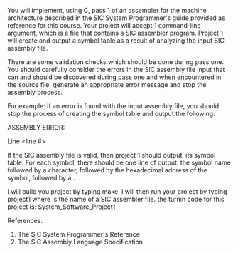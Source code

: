 You will implement, using C, pass 1 of an assembler for the machine architecture 
described in the SIC System Programmer's guide provided as reference for this course.
Your project will accept 1 command-line argument, which is a file that contains a 
SIC assembler program. Project 1 will create and output a symbol table as a result 
of analyzing the input SIC assembly file.

There are some validation checks which should be done during pass one. You should 
carefully consider the errors in the SIC assembly file input that can and should be 
discovered during pass one and when encountered in the source file,  generate an 
appropriate error message and stop the assembly process. 

For example: if an error is found with the input assembly file, you should stop 
the process of creating the symbol table and output the following:

ASSEMBLY ERROR:

<The contents of the source line of assembly which contains the error><CrLf>

Line <line #> <Description of Error Encountered><CrLf>

If the SIC assembly file is valid, then project 1 should output, its symbol table. 
For each symbol, there should be one line of output: the symbol name followed by a 
<tab> character, followed by the hexadecimal address of the symbol, followed by a <CrLf>.



I will build you project by typing make.  I will then run your project by typing project1 <filename>
where <filename> is the name of a SIC assembler file.
the turnin code for this project is:  System_Software_Project1


References:
1. The SIC System Programmer's Reference
2. The SIC Assembly Language Specification
